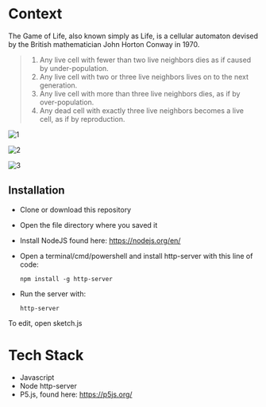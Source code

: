 # Context
The Game of Life, also known simply as Life, is a cellular automaton devised by the British mathematician John Horton Conway in 1970.


> 1. Any live cell with fewer than two live neighbors dies as if caused by under-population.
> 2. Any live cell with two or three live neighbors lives on to the next generation.
> 3. Any live cell with more than three live neighbors dies, as if by over-population.
> 4. Any dead cell with exactly three live neighbors becomes a live cell, as if by reproduction.

![1](https://user-images.githubusercontent.com/42459707/114339835-80509b80-9b99-11eb-8fa2-4755f60186aa.PNG)

![2](https://user-images.githubusercontent.com/42459707/114339848-89da0380-9b99-11eb-8a9d-901c6bdeee8e.PNG)

![3](https://user-images.githubusercontent.com/42459707/114339851-8a729a00-9b99-11eb-9468-298eefd17bd9.PNG)

## Installation
* Clone or download this repository
* Open the file directory where you saved it
* Install NodeJS found here: https://nodejs.org/en/
* Open a terminal/cmd/powershell and install http-server with this line of code:

    `npm install -g http-server`
* Run the server with:

    `http-server` 

To edit, open sketch.js



# Tech Stack
* Javascript
* Node http-server
* P5.js, found here: https://p5js.org/
